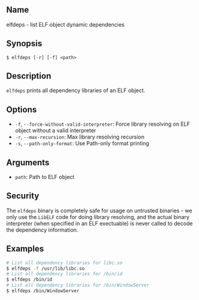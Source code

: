 ## Name

elfdeps - list ELF object dynamic dependencies

## Synopsis

```**sh
$ elfdeps [-r] [-f] <path>
```

## Description

`elfdeps` prints all dependency libraries of an ELF object.

## Options

-   `-f`, `--force-without-valid-interpreter`: Force library resolving on ELF
    object without a valid interpreter
-   `-r`, `--max-recursion`: Max library resolving recursion
-   `-s`, `--path-only-format`: Use Path-only format printing

## Arguments

-   `path`: Path to ELF object

## Security

The `elfdeps` binary is completely safe for usage on untrusted binaries -
we only use the `LibELF` code for doing library resolving, and the actual
binary interpreter (when specified in an ELF exectuable) is never called to
decode the dependency information.

## Examples

```sh
# List all dependency libraries for libc.so
$ elfdeps -f /usr/lib/libc.so
# List all dependency libraries for /bin/id
$ elfdeps /bin/id
# List all dependency libraries for /bin/WindowServer
$ elfdeps /bin/WindowServer
```
